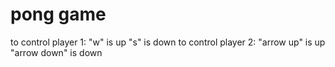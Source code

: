 # pong game

to control player 1:
"w" is up
"s" is down
to control player 2:
"arrow up" is up
"arrow down" is down
